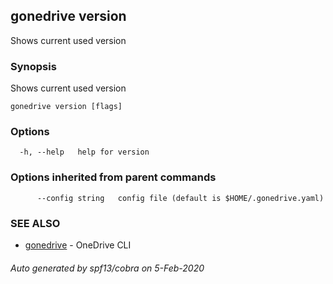 ## gonedrive version

Shows current used version

### Synopsis

Shows current used version

```
gonedrive version [flags]
```

### Options

```
  -h, --help   help for version
```

### Options inherited from parent commands

```
      --config string   config file (default is $HOME/.gonedrive.yaml)
```

### SEE ALSO

* [gonedrive](gonedrive.md)	 - OneDrive CLI

###### Auto generated by spf13/cobra on 5-Feb-2020
